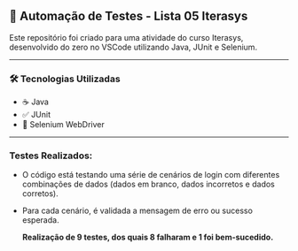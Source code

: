 ## 🚀 Automação de Testes - Lista 05 Iterasys

Este repositório foi criado para uma atividade do curso Iterasys, desenvolvido do zero no VSCode utilizando Java, JUnit e Selenium.

---

### 🛠️ Tecnologias Utilizadas

- ☕ Java
- ✅ JUnit
- 🚗 Selenium WebDriver

---

### Testes Realizados:

- O código está testando uma série de cenários de login com diferentes combinações de dados (dados em branco, dados incorretos e dados corretos).

- Para cada cenário, é validada a mensagem de erro ou sucesso esperada.

  **Realização de 9 testes, dos quais 8 falharam e 1 foi bem-sucedido.**
